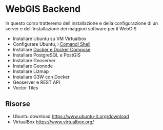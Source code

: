 # WebGIS Backend

In questo corso tratteremo dell'installazione e della configurazione di un server e dell'installazione dei maggiori software per il WebGIS

- Installare Ubuntu su VM Virtualbox
- Configurare Ubuntu, i [Comandi Shell](https://github.com/fgianoli/GIS_backend/blob/main/00_Basic_commands.md)
- Installare [Docker e Docker Compose](https://github.com/fgianoli/GIS_backend/blob/main/01_Docker.md)
- Installare PostgreSQL e PostGIS
- Installare Geoserver
- Installare Geonode
- Installare Lizmap
- Installare G3W con Docker
- Geoserver e REST API
- Vector Tiles

## Risorse
- Ubuntu download https://www.ubuntu-it.org/download
- VirtualBox https://www.virtualbox.org/
